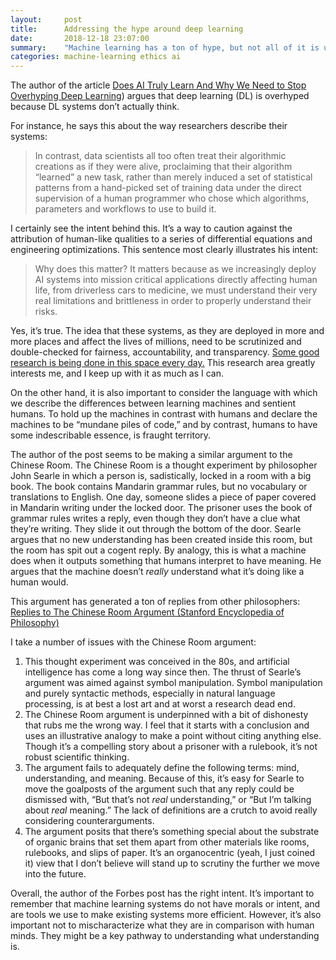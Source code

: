 ```yaml
---
layout:     post
title:      Addressing the hype around deep learning
date:       2018-12-18 23:07:00
summary:    "Machine learning has a ton of hype, but not all of it is unearned."
categories: machine-learning ethics ai
---
```


The author of the article [Does AI Truly Learn And Why We Need to Stop Overhyping Deep Learning](https://www.forbes.com/sites/kalevleetaru/2018/12/15/does-ai-truly-learn-and-why-we-need-to-stop-overhyping-deep-learning/#49ca4cf068c0)) argues that deep learning (DL) is overhyped because DL systems don’t actually think.

For instance, he says this about the way researchers describe their systems:

> In contrast, data scientists all too often treat their algorithmic creations as if they were alive, proclaiming that their algorithm “learned” a new task, rather than merely induced a set of statistical patterns from a hand-picked set of training data under the direct supervision of a human programmer who chose which algorithms, parameters and workflows to use to build it.

I certainly see the intent behind this. It’s a way to caution against the attribution of human-like qualities to a series of differential equations and engineering optimizations. This sentence most clearly illustrates his intent:

> Why does this matter? It matters because as we increasingly deploy AI systems into mission critical applications directly affecting human life, from driverless cars to medicine, we must understand their very real limitations and brittleness in order to properly understand their risks.

Yes, it’s true. The idea that these systems, as they are deployed in more and more places and affect the lives of millions, need to be scrutinized and double-checked for fairness, accountability, and transparency. [Some good research is being done in this space every day.](https://fatconference.org/index.html) This research area greatly interests me, and I keep up with it as much as I can.

On the other hand, it is also important to consider the language with which we describe the differences between learning machines and sentient humans. To hold up the machines in contrast with humans and declare the machines to be “mundane piles of code,” and by contrast, humans to have some indescribable essence, is fraught territory.

The author of the post seems to be making a similar argument to the Chinese Room. The Chinese Room is a thought experiment by philosopher John Searle in which a person is, sadistically, locked in a room with a big book. The book contains Mandarin grammar rules, but no vocabulary or translations to English. One day, someone slides a piece of paper covered in Mandarin writing under the locked door. The prisoner uses the book of grammar rules writes a reply, even though they don’t have a clue what they’re writing. They slide it out through the bottom of the door. Searle argues that no new understanding has been created inside this room, but the room has spit out a cogent reply. By analogy, this is what a machine does when it outputs something that humans interpret to have meaning. He argues that the machine doesn’t *really* understand what it’s doing like a human would.

This argument has generated a ton of replies from other philosophers: [Replies to The Chinese Room Argument (Stanford Encyclopedia of Philosophy)](https://plato.stanford.edu/entries/chinese-room/#4)

I take a number of issues with the Chinese Room argument:

1. This thought experiment was conceived in the 80s, and artificial intelligence has come a long way since then. The thrust of Searle’s argument was aimed against symbol manipulation. Symbol manipulation and purely syntactic methods, especially in natural language processing, is at best a lost art and at worst a research dead end.
2. The Chinese Room argument is underpinned with a bit of dishonesty that rubs me the wrong way. I feel that it starts with a conclusion and uses an illustrative analogy to make a point without citing anything else. Though it’s a compelling story about a prisoner with a rulebook, it’s not robust scientific thinking.
3. The argument fails to adequately define the following terms: mind, understanding, and meaning. Because of this, it’s easy for Searle to move the goalposts of the argument such that any reply could be dismissed with, “But that’s not *real* understanding,” or “But I’m talking about *real* meaning.” The lack of definitions are a crutch to avoid really considering counterarguments.
4. The argument posits that there’s something special about the substrate of organic brains that set them apart from other materials like rooms, rulebooks, and slips of paper. It’s an organocentric (yeah, I just coined it) view that I don’t believe will stand up to scrutiny the further we move into the future.

Overall, the author of the Forbes post has the right intent. It’s important to remember that machine learning systems do not have morals or intent, and are tools we use to make existing systems more efficient. However, it’s also important not to mischaracterize what they are in comparison with human minds. They might be a key pathway to understanding what understanding is.